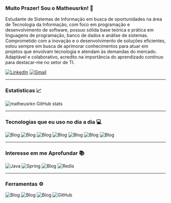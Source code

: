 
### Muito Prazer! Sou o Matheusrkn! 👋
Estudante de Sistemas de Informação em busca de oportunidades na área de Tecnologia da Informação, com foco em programação e desenvolvimento de software, possuo sólida base teórica e prática em linguagens de programação, banco de dados e análise de sistemas. Comprometido com a inovação e o desenvolvimento de soluções eficientes, estou sempre em busca de aprimorar conhecimentos para atuar em projetos que envolvam tecnologia e atendam às demandas do mercado. Adaptável e colaborativo, acredito na importância do aprendizado contínuo para destacar-me no setor de TI.

[![LinkedIn](https://img.shields.io/badge/LinkedIn-0077B5?style=for-the-badge&logo=linkedin&logoColor=white)](https://www.linkedin.com/in/matheus-lemesc)
[![Gmail](https://img.shields.io/badge/Gmail-D14836?style=for-the-badge&logo=gmail&logoColor=white)](mailto:lemescmath@gmail.com)

--- 

### Estatisticas 📈

![matheusrkn GitHub stats](https://github-readme-stats.vercel.app/api?username=matheusrkn&theme=vue-dark&show_icons=true)

---

### Tecnologias que eu uso no dia a dia 💻

![Blog](https://img.shields.io/badge/Python-3776AB?style=for-the-badge&logo=python&logoColor=white)
![Blog](https://img.shields.io/badge/HTML-239120?style=for-the-badge&logo=html5&logoColor=white)
![Blog](https://img.shields.io/badge/CSS-20B2AA?&style=for-the-badge&logo=css3&logoColor=white)
![Blog](https://img.shields.io/badge/JavaScript-323330?style=for-the-badge&logo=javascript&logoColor=F7DF1E)
![Blog](https://img.shields.io/badge/PHP-777BB4?style=for-the-badge&logo=php&logoColor=white)
![Blog](https://img.shields.io/badge/MySQL-5353EC?style=for-the-badge&logo=mysql&logoColor=white)
![Blog](https://img.shields.io/badge/PostgreSQL-316192?style=for-the-badge&logo=postgresql&logoColor=white)

---

### Interesse em me Aprofundar 📚

![Java](https://img.shields.io/badge/java-%23ED8B00.svg?style=for-the-badge&logo=openjdk&logoColor=white)
![Spring](https://img.shields.io/badge/spring-%236DB33F.svg?style=for-the-badge&logo=spring&logoColor=white)
![Blog](https://img.shields.io/badge/Angular-7b6cab.svg?style=for-the-badge&logo=angular&logoColor=white)
![Redis](https://img.shields.io/badge/Redis-DC382D?style=for-the-badge&logo=redis&logoColor=white)

---

### Ferramentas ⚙️

![Blog](https://img.shields.io/badge/IntelliJ_IDEA-000000.svg?style=for-the-badge&logo=intellij-idea&logoColor=white)
![Blog](https://img.shields.io/badge/PyCharm-b38bff.svg?&style=for-the-badge&logo=PyCharm&logoColor=white)
![Blog](https://img.shields.io/badge/Visual_Studio_Code-0078D4?style=for-the-badge&logo=visual%20studio%20code&logoColor=white)
![GitHub](https://img.shields.io/badge/github-%23121011.svg?style=for-the-badge&logo=github&logoColor=white)


